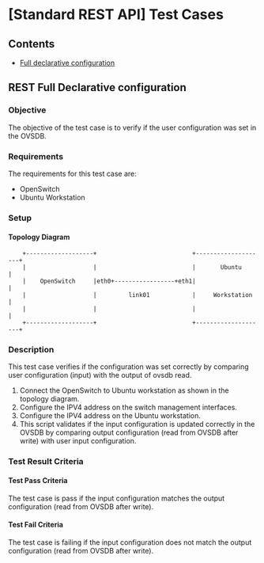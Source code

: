 
[Standard REST API] Test Cases
==============================

## Contents

- [Full declarative configuration](#full-declarative-configuration)

## REST Full Declarative configuration ##
### Objective ###
The objective of the test case is to verify if the user configuration was set in the OVSDB.

### Requirements ###
The requirements for this test case are:

- OpenSwitch
- Ubuntu Workstation

### Setup ###
#### Topology Diagram ####

```ditaa
    +-------------------+                           +--------------------+
    |                   |                           |       Ubuntu       |
    |    OpenSwitch     |eth0+-----------------+eth1|                    |
    |                   |         link01            |     Workstation    |
    |                   |                           |                    |
    +-------------------+                           +--------------------+
```

### Description ###
This test case verifies if the configuration was set correctly by comparing user configuration (input) with the output of ovsdb read.

 1. Connect the OpenSwitch to Ubuntu workstation as shown in the topology diagram.
 2. Configure the IPV4 address on the switch management interfaces.
 3. Configure the IPV4 address on the Ubuntu workstation.
 4. This script validates if the input configuration is updated correctly in the OVSDB by comparing output configuration (read from OVSDB after write) with user input configuration.

### Test Result Criteria ###
#### Test Pass Criteria ####
The test case is pass if the input configuration matches the output configuration (read from OVSDB after write).

#### Test Fail Criteria ####
The test case is failing if the input configuration does not match the output configuration (read from OVSDB after write).
